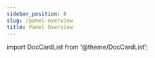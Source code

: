 ```yaml
---
sidebar_position: 8
slug: /panel-overview
title: Panel Overview
---
```


import DocCardList from '@theme/DocCardList';

<DocCardList />
